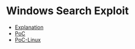 # Windows Search Exploit

- [Explanation](Windows_Search_Exploit\Explanation.md)
- [PoC](Windows_Search_Exploit\PoC.md)
- [PoC-Linux](Windows_Search_Exploit\PoC_Linux.md)